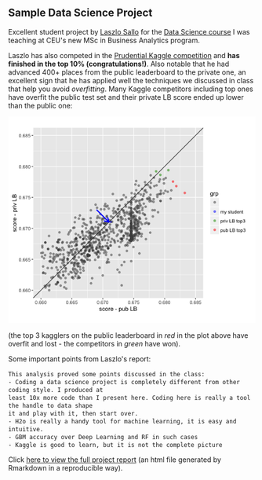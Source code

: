 ## Sample Data Science Project

Excellent student project by [Laszlo Sallo](https://www.linkedin.com/in/laszlosallo) 
for the [Data Science course](https://github.com/szilard/teach-data-science-msc-analytics-ceu) 
I was teaching at CEU's new MSc in Business Analytics program.

Laszlo has also competed in the 
[Prudential Kaggle competition](https://www.kaggle.com/c/prudential-life-insurance-assessment) 
and **has finished in the top 10% (congratulations!)**. Also notable that he had advanced 400+ places from the public
leaderboard to the private one, 
an excellent sign that he has applied well the techniques we discussed in class that help you avoid *overfitting*.
Many Kaggle competitors including top ones have overfit the public test set and their private LB score ended up lower
than the public one:

![plot](kaggle_scores_analysis/pub_vs_priv_LB_kaggle_summary.png)

(the top 3 kagglers on the public leaderboard in *red* in the plot above have overfit and lost - the competitors in *green* have won).

Some important points from Laszlo's report:
```
This analysis proved some points discussed in the class:
- Coding a data science project is completely different from other coding style. I produced at 
least 10x more code than I present here. Coding here is really a tool the handle to data shape 
it and play with it, then start over.
- H2o is really a handy tool for machine learning, it is easy and intuitive.
- GBM accuracy over Deep Learning and RF in such cases
- Kaggle is good to learn, but it is not the complete picture
```

Click [here to view the full project report](https://cdn.rawgit.com/salacika/prudential-ds-ceu/master/prudential_term.html) 
(an html file generated by Rmarkdown in a reproducible way).



